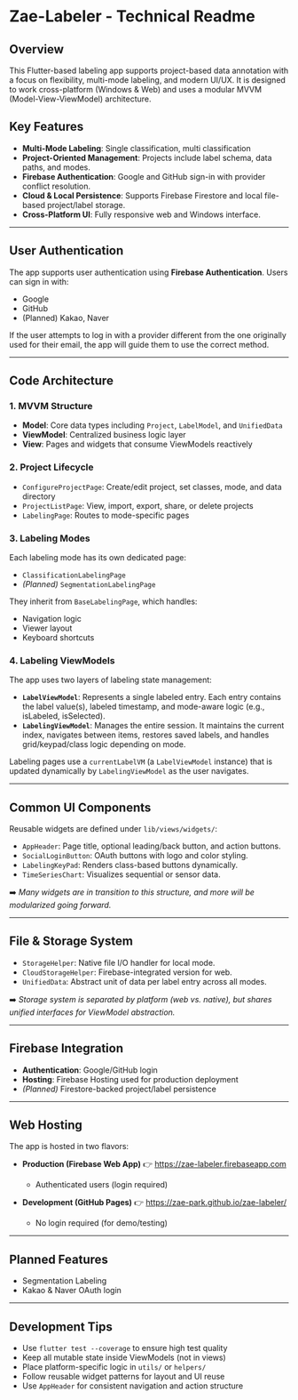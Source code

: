 # Zae-Labeler - Technical Readme

## Overview
This Flutter-based labeling app supports project-based data annotation with a focus on flexibility, multi-mode labeling, and modern UI/UX. It is designed to work cross-platform (Windows & Web) and uses a modular MVVM (Model-View-ViewModel) architecture.

## Key Features
- **Multi-Mode Labeling**: Single classification, multi classification
- **Project-Oriented Management**: Projects include label schema, data paths, and modes.
- **Firebase Authentication**: Google and GitHub sign-in with provider conflict resolution.
- **Cloud & Local Persistence**: Supports Firebase Firestore and local file-based project/label storage.
- **Cross-Platform UI**: Fully responsive web and Windows interface.

---

## User Authentication

The app supports user authentication using **Firebase Authentication**. Users can sign in with:

- Google
- GitHub
- (Planned) Kakao, Naver

If the user attempts to log in with a provider different from the one originally used for their email, the app will guide them to use the correct method.

---

## Code Architecture

### 1. MVVM Structure
- **Model**: Core data types including `Project`, `LabelModel`, and `UnifiedData`
- **ViewModel**: Centralized business logic layer
- **View**: Pages and widgets that consume ViewModels reactively

### 2. Project Lifecycle
- `ConfigureProjectPage`: Create/edit project, set classes, mode, and data directory
- `ProjectListPage`: View, import, export, share, or delete projects
- `LabelingPage`: Routes to mode-specific pages

### 3. Labeling Modes
Each labeling mode has its own dedicated page:
- `ClassificationLabelingPage`
- *(Planned)* `SegmentationLabelingPage`

They inherit from `BaseLabelingPage`, which handles:
- Navigation logic
- Viewer layout
- Keyboard shortcuts

### 4. Labeling ViewModels
The app uses two layers of labeling state management:

- **`LabelViewModel`**: Represents a single labeled entry. Each entry contains the label value(s), labeled timestamp, and mode-aware logic (e.g., isLabeled, isSelected).
- **`LabelingViewModel`**: Manages the entire session. It maintains the current index, navigates between items, restores saved labels, and handles grid/keypad/class logic depending on mode.

Labeling pages use a `currentLabelVM` (a `LabelViewModel` instance) that is updated dynamically by `LabelingViewModel` as the user navigates.

---

## Common UI Components

Reusable widgets are defined under `lib/views/widgets/`:

- `AppHeader`: Page title, optional leading/back button, and action buttons.
- `SocialLoginButton`: OAuth buttons with logo and color styling.
- `LabelingKeyPad`: Renders class-based buttons dynamically.
- `TimeSeriesChart`: Visualizes sequential or sensor data.

➡️ *Many widgets are in transition to this structure, and more will be modularized going forward.*

---

## File & Storage System

- `StorageHelper`: Native file I/O handler for local mode.
- `CloudStorageHelper`: Firebase-integrated version for web.
- `UnifiedData`: Abstract unit of data per label entry across all modes.

➡️ *Storage system is separated by platform (web vs. native), but shares unified interfaces for ViewModel abstraction.*

---

## Firebase Integration
- **Authentication**: Google/GitHub login
- **Hosting**: Firebase Hosting used for production deployment
- *(Planned)* Firestore-backed project/label persistence

---

## Web Hosting

The app is hosted in two flavors:

- **Production (Firebase Web App)**
  👉 https://zae-labeler.firebaseapp.com
  - Authenticated users (login required)

- **Development (GitHub Pages)**
  👉 https://zae-park.github.io/zae-labeler/
  - No login required (for demo/testing)

---

## Planned Features
- Segmentation Labeling
- Kakao & Naver OAuth login

---

## Development Tips
- Use `flutter test --coverage` to ensure high test quality
- Keep all mutable state inside ViewModels (not in views)
- Place platform-specific logic in `utils/` or `helpers/`
- Follow reusable widget patterns for layout and UI reuse
- Use `AppHeader` for consistent navigation and action structure

